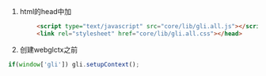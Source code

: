 ﻿
1. html的head中加
```html
        <script type="text/javascript" src="core/lib/gli.all.js"></script>
        <link rel="stylesheet" href="core/lib/gli.all.css"></head>
```
2. 创建webglctx之前
```javascript
if(window['gli']) gli.setupContext();
```

